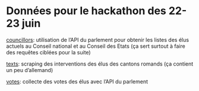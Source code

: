 # Données pour le hackathon des 22-23 juin

[councillors](councillors): utilisation de l’API du parlement pour obtenir les listes des élus actuels au Conseil national et au Conseil des Etats (ça sert surtout à faire des requêtes ciblées pour la suite)

[texts](texts): scraping des interventions des élus des cantons romands (ça contient un peu d’allemand)

[votes](votes): collecte des votes des élus avec l’API du parlement
